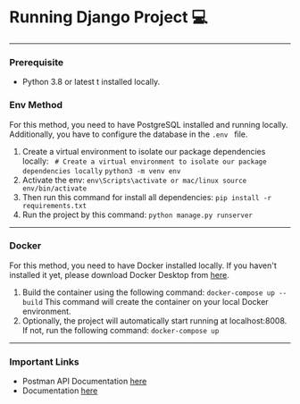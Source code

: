 # Running Django Project 💻
---
### Prerequisite
- Python 3.8 or latest t installed locally.
### Env Method
For this method, you need to have PostgreSQL installed and running locally. Additionally, you have to configure the database in the `.env ` file.
1. Create a virtual environment to isolate our package dependencies locally:
    ` # Create a virtual environment to isolate our package dependencies locally`
    `python3 -m venv env`
2. Activate the env:
    `env\Scripts\activate or mac/linux source env/bin/activate `
3. Then run this command for install all dependencies:
    `pip install -r requirements.txt`
4. Run the project by this command:
    `python manage.py runserver`
---
### Docker

For this method, you need to have Docker installed locally. If you haven't installed it yet, please download Docker Desktop from [here](https://www.docker.com/products/docker-desktop/).

1. Build the container using the following command:
    `docker-compose up --build`
    This command will create the container on your local Docker environment.
2. Optionally, the project will automatically start running at localhost:8008. If not, run the following command:
    `docker-compose up`

---
### Important Links
- Postman API Documentation [here](https://www.postman.com/telecoms-geoscientist-33370767/workspace/codemock-backend-assignment/collection/23160347-c9f3f3b5-5a9f-4ac3-afa0-f1b07f814f8c)
- Documentation [here](https://docs.google.com/document/d/1b7yIVTT3cCaQrIHPUCU0L0j0Vj-Qckv-vxU1jUL9Y1w/edit?usp=sharing)

